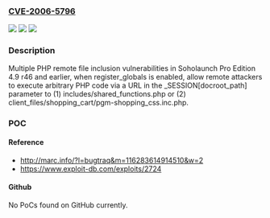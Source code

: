 ### [CVE-2006-5796](https://cve.mitre.org/cgi-bin/cvename.cgi?name=CVE-2006-5796)
![](https://img.shields.io/static/v1?label=Product&message=n%2Fa&color=blue)
![](https://img.shields.io/static/v1?label=Version&message=n%2Fa&color=blue)
![](https://img.shields.io/static/v1?label=Vulnerability&message=n%2Fa&color=brighgreen)

### Description

Multiple PHP remote file inclusion vulnerabilities in Soholaunch Pro Edition 4.9 r46 and earlier, when register_globals is enabled, allow remote attackers to execute arbitrary PHP code via a URL in the _SESSION[docroot_path] parameter to (1) includes/shared_functions.php or (2) client_files/shopping_cart/pgm-shopping_css.inc.php.

### POC

#### Reference
- http://marc.info/?l=bugtraq&m=116283614914510&w=2
- https://www.exploit-db.com/exploits/2724

#### Github
No PoCs found on GitHub currently.

